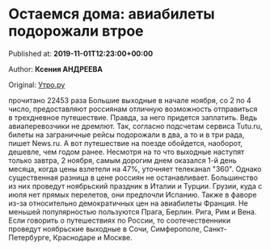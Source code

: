 
# Остаемся дома: авиабилеты подорожали втрое

Published at: **2019-11-01T12:23:00+00:00**

Author: **Ксения АНДРЕЕВА**

Original: [Утро.ру](https://utro.ru/life/2019/11/01/1422978.shtml)

прочитано 22453 раза
Большие выходные в начале ноября, со 2 по 4 число, предоставляют россиянам отличную возможность отправиться в трехдневное путешествие. Правда, за него придется заплатить.
Ведь авиаперевозчики не дремлют. Так, согласно подсчетам сервиса Tutu.ru, билеты на заграничные рейсы подорожали в два, а то и в три рада, пишет News.ru. А вот путешествие на поезде обойдется, наоборот, дешевле, чем годом ранее.
Несмотря на то что выходные наступят только завтра, 2 ноября, самым дорогим днем оказался 1-й день месяца, когда цены взлетели на 47%, уточняет телеканал "360".
Однако существенная разница в цене россиян не останавливает. Большинство из них проведут ноябрьский праздник в Италии и Турции. Грузии, куда с июля нет прямых перелетов, они предпочли Испанию. Также в фаворе из-за относительно демократичных цен на авиабилеты Франция. Не меньшей популярностью пользуются Прага, Берлин. Рига, Рим и Вена.
Если говорить о путешествиях по России, то соотечественники проведут ноябрьские выходные в Сочи, Симферополе, Санкт-Петербурге, Краснодаре и Москве.
